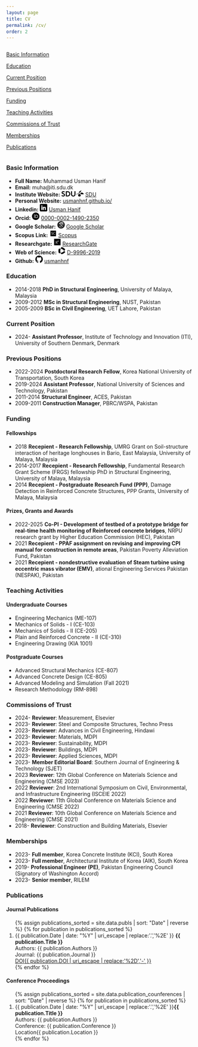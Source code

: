 ```yaml
---
layout: page
title: CV
permalink: /cv/
order: 2
---
```


<div class= "maincontainer">
    <div class="column left-container">
        <div class="sidebar">
                <p>
                <p><a href="#basic-info">Basic Information</a></p>
                <p><a href="#education">Education</a></p>
                <p><a href="#current-position">Current Position</a></p>
                <p><a href="#previous-positions">Previous Positions</a></p>
                <p><a href="#funding">Funding</a></p>
                <p><a href="#teaching-activities">Teaching Activities</a></p>
                <p><a href="#commissions-of-trust">Commissions of Trust</a></p>
                <p><a href="#memberships">Memberships</a></p>
                <p><a href="#publications">Publications</a></p>
                </p>
        </div>
    </div>
    <div class="column right-container">
        <!-- R  ight Container (CV) -->
        <div class="mainbar" id="basic-info">
            <h3>Basic Information</h3>
            <ul>
                <li><strong>Full Name:</strong> Muhammad Usman Hanif</li>
                <li><strong>Email:</strong> muha@iti.sdu.dk</li>
                <li><strong>Institute Website:</strong> <img src="/assets/icons/icon_sdu.png" alt="AcademicLink"  style="height:16px;"> <a href="https://portal.findresearcher.sdu.dk/da/persons/muha" target="_blank">SDU</a></li>
                <li><strong>Personal Website:</strong> <a href="https://usmanhnf.github.io/">usmanhnf.github.io/</a></li>
                <li><strong>Linkedin:</strong> <img src="/assets/icons/icon_in.png" alt="Linkedin"  style="width:20px;height:20px;"> <a href="https://www.linkedin.com/in/usmanhnf" target="_blank">Usman Hanif</a></li>
                <li><strong>Orcid:</strong> <img src="/assets/icons/icon_orcid.png" alt="ORCID"  style="width:20px;height:20px;"> <a href="https://orcid.org/0000-0002-1490-2350" target="_blank">0000-0002-1490-2350</a></li>
                <li><strong>Google Scholar:</strong> <img src="/assets/icons/icon_gscholar.jpg" alt="Google Scholar"  style="width:20px;height:20px;"> <a href="https://scholar.google.com.pk/citations?user=v-OxcFMAAAAJ&hl=en&oi=ao" target="_blank">Google Scholar</a></li>
                <li><strong>Scopus Link:</strong> <img src="/assets/icons/icon_scopus.svg" alt="Scopus Link"  style="width:20px;height:20px;"> <a href="https://www.scopus.com/authid/detail.uri?authorId=55737908100" target="_blank">Scopus</a></li>
                <li><strong>Researchgate:</strong> <img src="/assets/icons/icon_rg.png" alt="Scopus Link"  style="width:20px;height:20px;"> <a href="https://www.researchgate.net/profile/Usman_Hanif3" target="_blank">ResearchGate</a></li>
                <li><strong>Web of Science:</strong> <img src="/assets/icons/icon_wos.png" alt="WOS Link"  style="width:20px;height:20px;"> <a href="https://www.webofscience.com/wos/author/record/D-9996-2019" target="_blank">D-9996-2019 </a></li>
                <li><strong>Github:</strong> <img src="/assets/icons/icon_github.png" alt="Github"  style="width:20px;height:20px;"> <a href="https://github.com/usmanhnf" target="_blank">usmanhnf </a></li>
            </ul>
        </div>
        <div class="mainbar" id="education">
            <h3>Education</h3>
            <ul>
            <li><span class="yearbadge">2014-2018</span> <strong>PhD in Structural Engineering</strong>, University of Malaya, Malaysia</li>
                <li><span class="yearbadge">2009-2012</span> <strong>MSc in Structural Engineering</strong>, NUST, Pakistan</li>
                <li><span class="yearbadge">2005-2009</span> <strong>BSc in Civil Engineering</strong>, UET Lahore, Pakistan</li>
            </ul>
        </div>
        <div class="mainbar" id="current-position">
            <h3>Current Position</h3>
            <ul>
               <li><span class="yearbadge">2024-</span> <strong>Assistant Professor</strong>, Institute of Technology and Innovation (ITI), University of Southern Denmark, Denmark</li>
            </ul>
        </div>
        <div class="mainbar" id="previous-positions">
            <h3>Previous Positions</h3>
             <ul>
               <li><span class="yearbadge">2022-2024</span> <strong>Postdoctoral Research Fellow</strong>, Korea National University of Transportation, South Korea</li>
               <li><span class="yearbadge">2019-2024</span> <strong>Assistant Professor</strong>, National University of Sciences and Technology, Pakistan</li>
               <li><span class="yearbadge">2011-2014</span> <strong>Structural Engineer</strong>, ACES, Pakistan</li>
               <li><span class="yearbadge">2009-2011</span> <strong>Construction Manager</strong>, PBRC/WSPA, Pakistan</li>
            </ul>
        </div>
        <div class="mainbar" id="funding">
            <h3>Funding</h3>
            <h4>Fellowships</h4>
            <ul>
                <li><span class="yearbadge">2018</span> <strong>Recepient - Research Fellowship</strong>,  UMRG Grant on Soil-structure interaction of heritage longhouses in Bario, East Malaysia, University of Malaya, Malaysia</li>   
                <li><span class="yearbadge">2014-2017</span> <strong>Recepient - Research Fellowship</strong>, Fundamental Research Grant Scheme (FRGS) fellowship PhD in Structural Engineering, University of Malaya, Malaysia</li>
                <li><span class="yearbadge">2014</span> <strong>Recepient - Postgraduate Research Fund (PPP)</strong>, Damage Detection in Reinforced Concrete Structures, PPP Grants, University of Malaya, Malaysia</li>
            </ul>
            <h4>Prizes, Grants and Awards</h4>
            <ul>
                <li><span class="yearbadge">2022-2025</span> <strong>Co-PI - Development of testbed of a prototype bridge for real-time health monitoring of Reinforced concrete bridges</strong>,  NRPU research grant by Higher Education Commission (HEC), Pakistan</li>
                <li><span class="yearbadge">2021</span> <strong>Recepient - PPAF assignment on revising and improving CPI manual for construction in remote areas</strong>,  Pakistan Poverty Alleviation Fund, Pakistan</li>
                <li><span class="yearbadge">2021</span> <strong>Recepient - nondestructive evaluation of Steam turbine using eccentric mass vibrator (EMV)</strong>,  ational Engineering Services Pakistan (NESPAK), Pakistan</li>
            </ul>
        </div>
        <div class="mainbar" id="teaching-activities">
            <h3>Teaching Activities</h3>
            <h4>Undergraduate Courses</h4>
            <ul>
                <li>Engineering Mechanics (ME-107) </li>
                <li>Mechanics of Solids - I (CE-103)</li>
                <li>Mechanics of Solids - II (CE-205)</li>
                <li>Plain and Reinforced Concrete - II (CE-310)</li>
                <li>Engineering Drawing (KIA 1001)</li>
            </ul>
            <h4>Postgraduate Courses</h4>
            <ul>
                <li>Advanced Structural Mechanics (CE-807)</li>
                <li>Advanced Concrete Design (CE-805)</li>
                <li>Advanced Modeling and Simulation (Fall 2021)</li>
                <li>Research Methodology (RM-898)</li>
            </ul>
        </div>
        <div class="mainbar" id="commissions-of-trust">
            <h3>Commissions of Trust</h3>
            <ul>
                <li><span class="yearbadge">2024-</span> <strong>Reviewer</strong>:  Measurement, Elsevier</li>
                <li><span class="yearbadge">2023-</span> <strong>Reviewer</strong>:  Steel and Composite Structures, Techno Press</li>
                <li><span class="yearbadge">2023-</span> <strong>Reviewer</strong>:  Advances in Civil Engineering, Hindawi</li>
                <li><span class="yearbadge">2023-</span> <strong>Reviewer</strong>:  Materials, MDPI</li>
                <li><span class="yearbadge">2023-</span> <strong>Reviewer</strong>:  Sustainability, MDPI</li>
                <li><span class="yearbadge">2023-</span> <strong>Reviewer</strong>:  Buildings, MDPI</li>
                <li><span class="yearbadge">2023-</span> <strong>Reviewer</strong>:  Applied Sciences, MDPI</li>
                <li><span class="yearbadge">2023-</span> <strong>Member Editorial Board</strong>:  Southern Journal of Engineering & Technology (SJET)</li>
                <li><span class="yearbadge">2023</span> <strong>Reviewer</strong>:  12th Global Conference on Materials Science and Engineering (CMSE 2023)</li>
                <li><span class="yearbadge">2022</span> <strong>Reviewer</strong>: 2nd International Symposium on Civil, Environmental, and Infrastructure Engineering (ISCEIE 2022)</li>
                <li><span class="yearbadge">2022</span> <strong>Reviewer</strong>: 11th Global Conference on Materials Science and Engineering (CMSE 2022)</li>
                <li><span class="yearbadge">2021</span> <strong>Reviewer</strong>: 10th Global Conference on Materials Science and Engineering (CMSE 2021)</li>
                <li><span class="yearbadge">2018-</span> <strong>Reviewer</strong>:  Construction and Building Materials, Elsevier</li>
            </ul>
        </div>
        <div class="mainbar" id="memberships">
            <h3>Memberships</h3>
            <ul>
                <li><span class="yearbadge">2023-</span> <strong>Full member</strong>, Korea Concrete Institute (KCI), South Korea</li>
                <li><span class="yearbadge">2023-</span> <strong>Full member</strong>, Architectural Institute of Korea (AIK), South Korea</li>
                <li><span class="yearbadge">2019-</span> <strong>Professional Engineer (PE)</strong>, Pakistan Engineering Council (Signatory of Washington Accord)</li>
                <li><span class="yearbadge">2023-</span> <strong>Senior member</strong>, RILEM</li>
            </ul> 
        </div>
        <div class="mainbar" id="publications">
            <h3>Publications</h3>
            <h4>Journal Publications</h4>
            <ol>
                {% assign publications_sorted = site.data.publs | sort: "Date" | reverse %}
                {% for publication in publications_sorted %}
                <li>
                <span class="yearbadge">{{ publication.Date | date: "%Y" | uri_escape | replace:'.','%2E' }}</span> <strong>{{ publication.Title }}</strong><br>
                Authors: {{ publication.Authors }}<br>
                Journal: {{ publication.Journal }}<br>
                <a href="{{ publication.DOI }}" target="_blank" class="badge-link">
                <div class="badge-container"><span class="content doi">DOI</span><span class="content badgepub badge-primary">{{ publication.DOI | uri_escape | replace:'%2D','-' }}</span></div>
                </a>
                </li>
                {% endfor %}
            </ol>
            <h4>Conference Proceedings</h4>
            <ol>
                {% assign publications_sorted = site.data.publication_counferences | sort: "Date" | reverse %}
                {% for publication in publications_sorted %}
                <li>
                    <span class="yearbadge">{{ publication.Date | date: "%Y" | uri_escape | replace:'.','%2E' }}</span><strong>{{ publication.Title }}</strong><br>
                    Authors: {{ publication.Authors }}<br>
                    Conference: {{ publication.Conference }}<br>
                    <div class="badge-container"><span class="content doi">Location</span><span class="content badgepub badge-primary">{{ publication.Location }}</span></div>
                </li>
                {% endfor %}
            </ol>
            </div>
    </div>
</div>